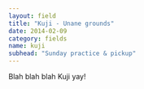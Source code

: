 ```yaml
---
layout: field
title: "Kuji - Unane grounds"
date: 2014-02-09
category: fields
name: kuji
subhead: "Sunday practice & pickup"
---
```


Blah blah blah Kuji yay!

